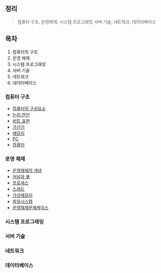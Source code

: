 ## 정리
> 컴퓨터 구조, 운영체제, 시스템 프로그래밍 서버 기술, 네트워크, 데이터베이스

## 목차
1. 컴퓨터의 구조
2. 운영 체제
3. 시스템 프로그래밍
4. 서버 기술
5. 네트워크
6. 데이터베이스

### 컴퓨터 구조
- [컴퓨터의 구성요소](ComputerArchitecture/컴퓨터의구성요소.md)
- [논리 연산](ComputerArchitecture/논리연산.md)
- [비트 표현](ComputerArchitecture/비트표현.md)
- [가산기](ComputerArchitecture/가산기.md)
- [메모리](ComputerArchitecture/메모리.md)
- [PC](ComputerArchitecture/PC.md)
- [컴퓨터](ComputerArchitecture/Computer.md)

### 운영 체제
- [운영체제의 개념](OS/운영체제개념.md)
- [커널과 쉘](OS/커널과쉘.md)
- [프로세스](OS/프로세스와스케쥴링.md)
- [스레드](OS/스레드.md)
- [가상메모리](OS/가상메모리.md)
- [파일시스템](OS/파일시스템.md)
- [운영체제문제케이스](OS/OSCase.md)

### 시스템 프로그래밍

### 서버 기술

### 네트워크

### 데이터베이스